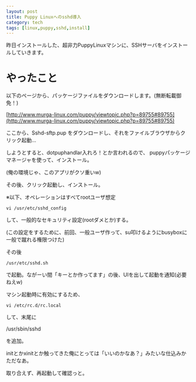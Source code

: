 ```yaml
---
layout: post
title: Puppy Linuxへのsshd導入
category: tech
tags: [linux,puppy,sshd,install]
---
```


昨日インストールした、超非力PuppyLinuxマシンに、SSHサーバをインストールしていきます。

# やったこと

以下のページから、パッケージファイルをダウンロードします。(無断転載御免！)

[http://www.murga-linux.com/puppy/viewtopic.php?p=89755#89755](http://www.murga-linux.com/puppy/viewtopic.php?p=89755#89755)

ここから、Sshd-sftp.pup をダウンロードし、それをファイルブラウザからクリック起動...

しようとすると、dotpuphandlar入れろ！とか言われるので、
puppyパッケージマネージャを使って、インストール。

(俺の環境じゃ、このアプリがクソ重いw)

その後、クリック起動し、インストール。

※以下、オペレーションはすべてrootユーザ想定

```
vi /usr/etc/sshd_config
```

して、一般的なセキュリティ設定(rootダメとか)する。

(この設定をするために、前回、一般ユーザ作って、su叩けるようにbusyboxに一般で蹴れる権限つけた)


その後

```
/usr/etc/sshd.sh
```

で起動。ながーい間「キーとか作ってます」の後、UIを出して起動を通知(必要ねえw)

マシン起動時に有効にするため、

```
vi /etc/rc.d/rc.local
```

して、末尾に

/usr/sbin/sshd

を追加。

initとかxinitとか触ってきた俺にとっては「いいのかなあ？」みたいな仕込みかただなあ。

取り合えず、再起動して確認っと。
